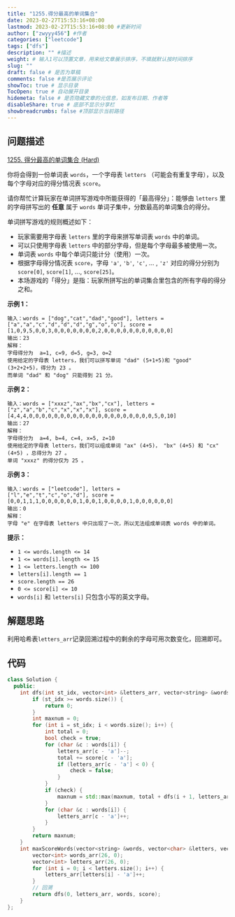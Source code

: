 ```yaml
---
title: "1255.得分最高的单词集合"
date: 2023-02-27T15:53:16+08:00
lastmod: 2023-02-27T15:53:16+08:00 #更新时间
author: ["zwyyy456"] #作者
categories: ["leetcode"]
tags: ["dfs"]
description: "" #描述
weight: # 输入1可以顶置文章，用来给文章展示排序，不填就默认按时间排序
slug: ""
draft: false # 是否为草稿
comments: false #是否展示评论
showToc: true # 显示目录
TocOpen: true # 自动展开目录
hidemeta: false # 是否隐藏文章的元信息，如发布日期、作者等
disableShare: true # 底部不显示分享栏
showbreadcrumbs: false #顶部显示当前路径
---
```

## 问题描述
[1255. 得分最高的单词集合 (Hard)](https://leetcode.cn/problems/maximum-score-words-formed-by-letters/)

你将会得到一份单词表 `words`，一个字母表 `letters` （可能会有重复字母），以及每个字母对应的得分情况表
`score`。

请你帮忙计算玩家在单词拼写游戏中所能获得的「最高得分」：能够由 `letters` 里的字母拼写出的 **任意** 属于
`words` 单词子集中，分数最高的单词集合的得分。

单词拼写游戏的规则概述如下：

- 玩家需要用字母表 `letters` 里的字母来拼写单词表 `words` 中的单词。
- 可以只使用字母表 `letters` 中的部分字母，但是每个字母最多被使用一次。
- 单词表 `words` 中每个单词只能计分（使用）一次。
- 根据字母得分情况表 `score`，字母 `'a'`, `'b'`, `'c'`, ... , `'z'`
对应的得分分别为 `score[0]`, `score[1]`, ..., `score[25]`。
- 本场游戏的「得分」是指：玩家所拼写出的单词集合里包含的所有字母的得分之和。

**示例 1：**

```
输入：words = ["dog","cat","dad","good"], letters =
["a","a","c","d","d","d","g","o","o"], score =
[1,0,9,5,0,0,3,0,0,0,0,0,0,0,2,0,0,0,0,0,0,0,0,0,0,0]
输出：23
解释：
字母得分为  a=1, c=9, d=5, g=3, o=2
使用给定的字母表 letters，我们可以拼写单词 "dad" (5+1+5)和 "good"
(3+2+2+5)，得分为 23 。
而单词 "dad" 和 "dog" 只能得到 21 分。
```

**示例 2：**

```
输入：words = ["xxxz","ax","bx","cx"], letters =
["z","a","b","c","x","x","x"], score =
[4,4,4,0,0,0,0,0,0,0,0,0,0,0,0,0,0,0,0,0,0,0,0,5,0,10]
输出：27
解释：
字母得分为  a=4, b=4, c=4, x=5, z=10
使用给定的字母表 letters，我们可以组成单词 "ax" (4+5)， "bx" (4+5) 和 "cx"
(4+5) ，总得分为 27 。
单词 "xxxz" 的得分仅为 25 。
```

**示例 3：**

```
输入：words = ["leetcode"], letters =
["l","e","t","c","o","d"], score =
[0,0,1,1,1,0,0,0,0,0,0,1,0,0,1,0,0,0,0,1,0,0,0,0,0,0]
输出：0
解释：
字母 "e" 在字母表 letters 中只出现了一次，所以无法组成单词表 words 中的单词。
```

**提示：**

- `1 <= words.length <= 14`
- `1 <= words[i].length <= 15`
- `1 <= letters.length <= 100`
- `letters[i].length == 1`
- `score.length == 26`
- `0 <= score[i] <= 10`
- `words[i]` 和 `letters[i]` 只包含小写的英文字母。

## 解题思路
利用哈希表`letters_arr`记录回溯过程中的剩余的字母可用次数变化，回溯即可。

## 代码
```cpp
class Solution {
  public:
    int dfs(int st_idx, vector<int> &letters_arr, vector<string> &words, vector<int> &score) {
        if (st_idx >= words.size()) {
            return 0;
        }
        int maxnum = 0;
        for (int i = st_idx; i < words.size(); i++) {
            int total = 0;
            bool check = true;
            for (char &c : words[i]) {
                letters_arr[c - 'a']--;
                total += score[c - 'a'];
                if (letters_arr[c - 'a'] < 0) {
                    check = false;
                }
            }
            if (check) {
                maxnum = std::max(maxnum, total + dfs(i + 1, letters_arr, words, score));
            }
            for (char &c : words[i]) {
                letters_arr[c - 'a']++;
            }
        }
        return maxnum;
    }
    int maxScoreWords(vector<string> &words, vector<char> &letters, vector<int> &score) {
        vector<int> words_arr(26, 0);
        vector<int> letters_arr(26, 0);
        for (int i = 0; i < letters.size(); i++) {
            letters_arr[letters[i] - 'a']++;
        }
        // 回溯
        return dfs(0, letters_arr, words, score);
    }
};
```